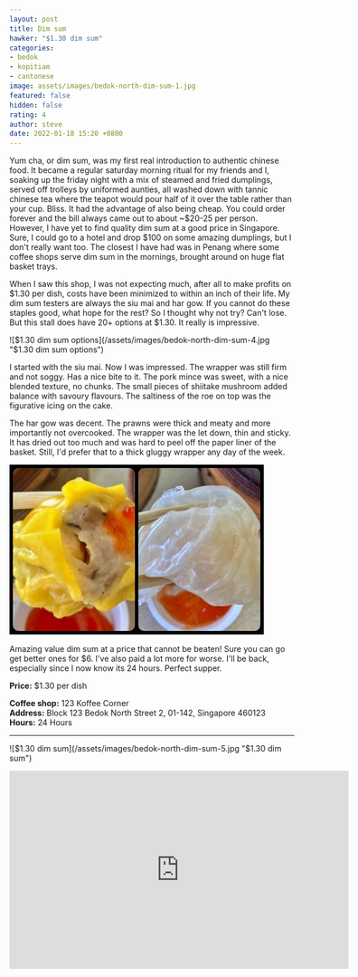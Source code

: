 ```yaml
---
layout: post
title: Dim sum
hawker: "$1.30 dim sum"
categories:
- bedok
- kopitiam
- cantonese
image: assets/images/bedok-north-dim-sum-1.jpg
featured: false
hidden: false
rating: 4
author: steve
date: 2022-01-18 15:20 +0800
---
```

Yum cha, or dim sum, was my first real introduction to authentic chinese food. It became a regular saturday morning ritual for my friends and I, soaking up the friday night with a mix of steamed and fried dumplings, served off trolleys by uniformed aunties, all washed down with tannic chinese tea where the teapot would pour half of it over the table rather than your cup. Bliss. It had the advantage of also being cheap. You could order forever and the bill always came out to about ~$20-25 per person. However, I have yet to find quality dim sum at a good price in Singapore. Sure, I could go to a hotel and drop $100 on some amazing dumplings, but I don't really want too. The closest I have had was in Penang where some coffee shops serve dim sum in the mornings, brought around on huge flat basket trays.

When I saw this shop, I was not expecting much, after all to make profits on $1.30 per dish, costs have been minimized to within an inch of their life. My dim sum testers are always the siu mai and har gow. If you cannot do these staples good, what hope for the rest? So I thought why not try? Can't lose. But this stall does have 20+ options at $1.30. It really is impressive.

![$1.30 dim sum options](/assets/images/bedok-north-dim-sum-4.jpg "$1.30 dim sum options")

I started with the siu mai. Now I was impressed. The wrapper was still firm and not soggy. Has a nice bite to it. The pork mince was sweet, with a nice blended texture, no chunks. The small pieces of shiitake mushroom added balance with savoury flavours. The saltiness of the roe on top was the figurative icing on the cake.

The har gow was decent. The prawns were thick and meaty and more importantly not overcooked. The wrapper was the let down, thin and sticky. It has dried out too much and was hard to peel off the paper liner of the basket. Still, I'd prefer that to a thick gluggy wrapper any day of the week.

![Siew mai and har gow](/assets/images/bedok-north-dim-sum-6.jpg "Siu mai and har gow")

Amazing value dim sum at a price that cannot be beaten! Sure you can go get better ones for $6. I've also paid a lot more for worse. I'll be back, especially since I now know its 24 hours. Perfect supper.

**Price:** $1.30 per dish

**Coffee shop:** 123 Koffee Corner  
**Address:** Block 123 Bedok North Street 2, 01-142, Singapore 460123  
**Hours:** 24 Hours  

***  

![$1.30 dim sum](/assets/images/bedok-north-dim-sum-5.jpg "$1.30 dim sum")

<iframe src="https://www.google.com/maps/embed?pb=!1m18!1m12!1m3!1d1994.3728787143757!2d103.93662736894215!3d1.3285631059298098!2m3!1f0!2f0!3f0!3m2!1i1024!2i768!4f13.1!3m3!1m2!1s0x31da3d7c7e1cf945%3A0x69f57517c90dbbc6!2s%241.30%20Dim%20Sum%20Bedok!5e0!3m2!1sen!2ssg!4v1641611751496!5m2!1sen!2ssg" width="600" height="350" style="border:0;" allowfullscreen="" loading="lazy"></iframe>